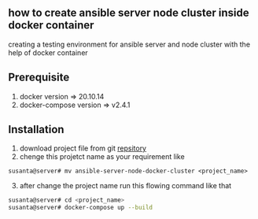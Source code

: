 ## how to create ansible server node cluster inside docker container
creating a testing environment for ansible server and node cluster with the help of docker container 
## Prerequisite
1. docker version =>  20.10.14</br>
2. docker-compose version => v2.4.1
 
## Installation
1. download project file from git [repsitory](https://github.com/susanta2022/ansible-server-node-docker-cluster/archive/refs/heads/master.zip)</br>
2. chenge this projetct name as your requirement like</br>
``` shell
susanta@server# mv ansible-server-node-docker-cluster <project_name>
```
3. after change the project name run this flowing command like that
```bash
susanta@server# cd <project_name>
susanta@server# docker-compose up --build
```


